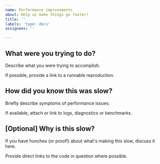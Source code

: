 ```yaml
---
name: Performance improvements
about: Help us make things go faster!
title: ''
labels: 'type: docs'
assignees: ''

---
```

 
## What were you trying to do?

Describe what you were trying to accomplish.

If possible, provide a link to a runnable reproduction.

## How did you know this was slow?

Briefly describe symptoms of performance issues.

If available, attach or link to logs, diagnostics or benchmarks.

## [Optional] Why is this slow?

If you have hunches (or proof!) about what's making this slow, discuss it here.

Provide direct links to the code in question where possible.